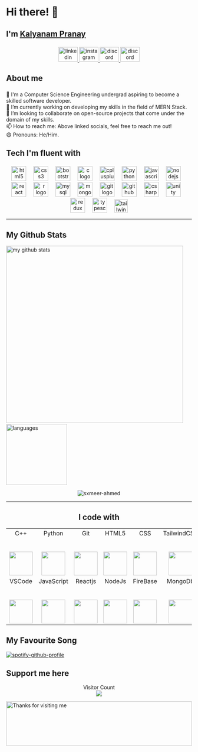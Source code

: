 <h1 align="left">Hi there! 👋</h1>

###

<h2 align="left"> I'm <a href="https://github.com/PranayKalyanam">Kalyanam Pranay</a> </h2>

###

<div align="center">
  <a href="https://www.linkedin.com/in/pranay-kalyanam-22bb9b176/" target="_blank">
    <img src="https://raw.githubusercontent.com/maurodesouza/profile-readme-generator/master/src/assets/icons/social/linkedin/default.svg" width="52" height="40" alt="linkedin logo"  />
  </a>
  <a href="https://instagram.com/kalyanam_pranay_07?igshid=OGQ5ZDc2ODk2ZA==" target="_blank">
    <img src="https://raw.githubusercontent.com/maurodesouza/profile-readme-generator/master/src/assets/icons/social/instagram/default.svg" width="52" height="40" alt="instagram logo"  />
  </a>
  <a href="https://discord.gg/NB74x5kc" target="_blank">
    <img src="https://raw.githubusercontent.com/maurodesouza/profile-readme-generator/master/src/assets/icons/social/discord/default.svg" width="52" height="40" alt="discord logo"  />
    <a href="https://www.facebook.com/kalyanam.pranay" target="_blank">
    <img src="https://raw.githubusercontent.com/maurodesouza/profile-readme-generator/master/src/assets/icons/social/facebook/default.svg" width="52" height="40" alt="discord logo"  />
  </a>
</div>

###

<h2 align="left">About me</h2>

###

<p align="left">🏦 I'm a Computer Science Engineering undergrad aspiring to become a skilled software developer.<br>🔭 I’m currently working on developing my skills in the field of MERN Stack.<br>👯 I’m looking to collaborate on open-source projects that come under the domain of my skills.<br>📫 How to reach me: Above linked socials, feel free to reach me out!<br>😄 Pronouns: He/Him.</p>

###

<h2 align="left">Tech I'm fluent with</h2>

###

<div align="center">
  <img src="https://cdn.jsdelivr.net/gh/devicons/devicon/icons/html5/html5-original.svg" height="40" alt="html5 logo"  />
  <img width="12" />
  <img src="https://cdn.jsdelivr.net/gh/devicons/devicon/icons/css3/css3-original.svg" height="40" alt="css3 logo"  />
  <img width="12" />
  <img src="https://cdn.jsdelivr.net/gh/devicons/devicon/icons/bootstrap/bootstrap-original.svg" height="40" alt="bootstrap logo"  />
  <img width="12" />
  <img src="https://cdn.jsdelivr.net/gh/devicons/devicon/icons/c/c-original.svg" height="40" alt="c logo"  />
  <img width="12" />
  <img src="https://cdn.jsdelivr.net/gh/devicons/devicon/icons/cplusplus/cplusplus-original.svg" height="40" alt="cplusplus logo"  />
  <img width="12" />
  <img src="https://cdn.jsdelivr.net/gh/devicons/devicon/icons/python/python-original.svg" height="40" alt="python logo"  />
  <img width="12" />
  <img src="https://cdn.jsdelivr.net/gh/devicons/devicon/icons/javascript/javascript-original.svg" height="40" alt="javascript logo"  />
  <img width="12" />
<!--   <img src="https://cdn.jsdelivr.net/gh/devicons/devicon/icons/jquery/jquery-original.svg" height="40" alt="jquery logo"  />
  <img width="12" /> -->
  <img src="https://cdn.jsdelivr.net/gh/devicons/devicon/icons/nodejs/nodejs-original.svg" height="40" alt="nodejs logo"  />
  <img width="12" />
  <img src="https://cdn.jsdelivr.net/gh/devicons/devicon/icons/react/react-original.svg" height="40" alt="react logo"  />
  <img width="12" />
<!--   <img src="https://cdn.jsdelivr.net/gh/devicons/devicon/icons/express/express-original.svg" height="40" alt="express logo"  />
  <img width="12" /> -->
  <img src="https://cdn.jsdelivr.net/gh/devicons/devicon/icons/r/r-original.svg" height="40" alt="r logo"  />
  <img width="12" />
  <img src="https://cdn.jsdelivr.net/gh/devicons/devicon/icons/mysql/mysql-original.svg" height="40" alt="mysql logo"  />
  <img width="12" />
  <img src="https://cdn.jsdelivr.net/gh/devicons/devicon/icons/mongodb/mongodb-original.svg" height="40" alt="mongodb logo"  />
  <img width="12" />
  <img src="https://cdn.jsdelivr.net/gh/devicons/devicon/icons/git/git-original.svg" height="40" alt="git logo"  />
  <img width="12" />
  <img src="https://cdn.jsdelivr.net/gh/devicons/devicon/icons/github/github-original-wordmark.svg" height="40" alt="github logo"  />
  <img width="12" />
  <img src="https://cdn.jsdelivr.net/gh/devicons/devicon/icons/csharp/csharp-original.svg" height="40" alt="csharp logo"  />
  <img width="12" />
  <img src="https://cdn.jsdelivr.net/gh/devicons/devicon/icons/unity/unity-original-wordmark.svg" height="40" alt="unity logo"  />
  <img width="12" />
<!--   <img src="https://cdn.jsdelivr.net/gh/devicons/devicon/icons/materialui/materialui-original.svg" height="40" alt="material-ui logo"  />
  <img width="12" /> -->
  <img src="https://cdn.jsdelivr.net/gh/devicons/devicon/icons/redux/redux-original.svg" height="40" alt="redux logo" />
  <img width="12" />
  <img src="https://cdn.jsdelivr.net/gh/devicons/devicon/icons/typescript/typescript-original.svg" height="40" alt="typescript logo" />
  <img width="12" />
  <img src="https://cdn.worldvectorlogo.com/logos/tailwind-css-2.svg" height="36" alt="tailwind logo" />
 
</div>
<hr>


<h2 align="left">My Github Stats </h2>
<p align="left">
<img src="https://github-readme-stats.vercel.app/api?username=PranayKalyanam&show_icons=true&line_height=21&theme=transparent" alt="my github stats" width="480"/>&nbsp;<img src="https://github-readme-stats.vercel.app/api/top-langs/?username=PranayKalyanam&layout=compact&theme=transparent" alt="languages" height="165">
</p>
<p align="center"><img align="center" src="https://github-readme-streak-stats.herokuapp.com/?user=PranayKalyanam&layout=compact&theme=transparent" alt="sxmeer-ahmed" />
</p>
<hr>


<!--
[![Kalyanam Pranay's GitHub stats](https://github-readme-stats.vercel.app/api?username=PranayKalyanam&hide=stars&count_private=true&show_icons=true&theme=transparent)](https://github.com/PranayKalyanam/github-readme-stats) -->

### 
<!--
<h2 align="left" >Languages I'm writing </h2>

  <img src="https://github-readme-stats.vercel.app/api/top-langs?username=PranayKalyanam&locale=en&hide_title=false&layout=compact&card_width=320&langs_count=6&theme=default&hide_border=false&order=2" height="150" alt="languages graph"  /> -->
  <h2 align="center">I code with</h2>
<table>
  <tbody>
    <tr>
      <td width="25%" align="center">
        <span>C++</span><br><br><br>
        <img height="64px" src="https://upload.wikimedia.org/wikipedia/commons/thumb/1/18/ISO_C%2B%2B_Logo.svg/800px-ISO_C%2B%2B_Logo.svg.png">
      </td>
      <td width="25%" align="center">
        <span>Python</span><br><br><br>
        <img height="64px" src="https://media.giphy.com/media/LMt9638dO8dftAjtco/giphy.gif">
      </td>
      <td width="25%" align="center">
        <span>Git</span><br><br><br>
        <img height="64px" src="https://media.giphy.com/media/kH1DBkPNyZPOk0BxrM/giphy.gif">
      </td>
      <td width="25%" align="center">
        <span>HTML5</span><br><br><br>
        <img height="64px" src="https://cdn.worldvectorlogo.com/logos/html-1.svg">
      </td>
      <td width="25%" align="center">
        <span>CSS</span><br><br><br>
        <img height="64px" src="https://cdn.worldvectorlogo.com/logos/css-3.svg">
      </td>
      <td width="25%" align="center">
        <span>TailwindCSS</span><br><br><br>
        <img height="64px" src="https://cdn.worldvectorlogo.com/logos/tailwind-css-2.svg">
      </td>
    </tr>
    <tr>
      <td width="25%" align="center">
        <span>VSCode</span><br><br><br>
        <img height="64px" src="https://media.giphy.com/media/IdyAQJVN2kVPNUrojM/giphy.gif">
      </td>
      <td width="25%" align="center">
        <span>JavaScript</span><br><br><br>
        <img height="64px" src="https://cdn.worldvectorlogo.com/logos/javascript-1.svg">
      </td>
      <td width="25%" align="center">
        <span>Reactjs</span><br><br><br>
        <img height="64px" src="https://media.giphy.com/media/eNAsjO55tPbgaor7ma/source.gif">
      </td>
<!--        <td width="25%" align="center">
        <span>Flutter</span><br><br><br>
        <img height="64px" src="https://cdn.iconscout.com/icon/free/png-512/flutter-2038877-1720090.png">
      </td> -->
      <td width="25%" align="center">
        <span>NodeJs</span><br><br><br>
        <img height="64px" src="https://cdn.worldvectorlogo.com/logos/nodejs-2.svg">
      </td>
      <td width="25%" align="center">
        <span>FireBase</span><br><br><br>
        <img height="64px" src="https://img.icons8.com/color/452/firebase.png">
      </td>
       <td width="25%" align="center">
        <span>MongoDb</span><br><br><br>
        <img height="64px" src="https://cdn.iconscout.com/icon/free/png-512/mongodb-5-1175140.png">
      </td>
      
  </tbody>
</table>



###
<h2 align="left" >My Favourite Song </h2>

[![spotify-github-profile](https://spotify-github-profile.vercel.app/api/view?uid=315dcom5bsocesplfwdclhgtzn3i&cover_image=true&theme=default&show_offline=false&background_color=545454&interchange=false&bar_color=464946)](https://github.com/kittinan/spotify-github-profile)


###
<h2 align="left" > Support me here </h2>
<p align="center"> 
   Visitor Count
 <br/>
  <img src="https://profile-counter.glitch.me/PranayKalyanam/count.svg" />
</p>

<img height="120" alt="Thanks for visiting me" width="100%" src="https://raw.githubusercontent.com/BrunnerLivio/brunnerlivio/master/images/marquee.svg" />
<br />
